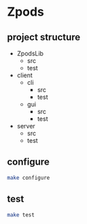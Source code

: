 # Zpods

## project structure
- ZpodsLib
    - src
    - test
- client
    - cli
        - src
        - test
    - gui
        - src
        - test
- server
    - src
    - test

## configure
``` sh
make configure
```

## test
``` sh
make test
```
